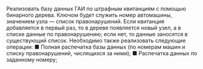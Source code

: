 Реализовать базу данных ГАИ по штрафным квитанциям
с помощью бинарного дерева. Ключом будет служить
номер автомашины, значением узла — список правонарушений. Если квитанция добавляется в первый раз,
то в дереве появляется новый узел, а в списке данные
по правонарушению; если нет, то данные заносятся в существующий список. Необходимо также реализовать
следующие операции:
■ Полная распечатка базы данных (по номерам машин
и списку правонарушений, числящихся за ними);
■ Распечатка данных по заданному номеру;
